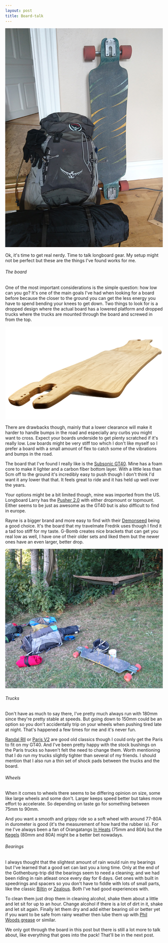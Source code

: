 ```yaml
---
layout: post
title: Board-talk
---
```


[![noBorderImage](/images/longboard/pack_and_board.jpg)](/images/longboard/pack_and_board.jpg)

Ok, it's time to get real nerdy. Time to talk longboard gear. My setup might not be perfect but these are the things I've found works for me.

###### The board
One of the most important considerations is the simple question: how low can you go? It's one of the main goals I've had when looking for a board before because the closer to the ground you can get the less energy you have to spend bending your knees to get down. Two things to look for is a dropped design where the actual board has a lowered platform and dropped trucks where the trucks are mounted through the board and screwed in from the top.

[![noBorderImage](/images/longboard/subsonic_gt40.png)](/images/longboard/subsonic_gt40.png)

There are drawbacks though, mainly that a lower clearance will make it harder to handle bumps in the road and especially any curbs you might want to cross. Expect your boards underside to get plenty scratched if it's really low. Low boards might be very stiff too which I don't like myself so I prefer a board with a small amount of flex to catch some of the vibrations and bumps in the road.

The board that I've found I really like is the [Subsonic GT40](https://www.subsonicskateboards.com/products/custom-gt40). Mine has a foam core to make it lighter and a carbon fiber bottom layer. With a little less than 5cm off to the ground it's incredibly easy to push though I don't think I'd want it any lower that that. It feels great to ride and it has held up well over the years.

Your options might be a bit limited though, mine was imported from the US. Longboard Larry has the [Pusher 2.0](https://www.sickboards.nl/en/longboards/1569-longboard-larry-pusher-20-deck-only.html) with either dropmount or topmount. Either seems to be just as awesome as the GT40 but is also difficult to find in europe.

Rayne is a bigger brand and more easy to find with their [Demonseed](https://rayne.com/shop/drop-through-freeride-longboards/demonseed-42-wave-camo) being a good choice. It's the board that my travelmate Fredrik uses though I find it a tad too stiff for my taste. G-Bomb creates nice brackets that can get you real low as well, I have one of their older sets and liked them but the newer ones have an even larger, better drop.

[![noBorderImage](/images/longboard/camping_1.jpg)](/images/longboard/camping_1.jpg)
###### Trucks
Don't have as much to say there, I've pretty much always run with 180mm since they're pretty stable at speeds. But going down to 150mm could be an option so you don't accidentally trip on your wheels when pushing tired late at night. That's happened a few times for me and it's never fun.

[Randal RII](http://randal.com/trucks/rii/) or [Paris V2](https://shop.paristruckco.com/collections/trucks/products/180mm-50-raw) are good old classics though I could only get the Paris to fit on my GT40. And I've been pretty happy with the stock bushings on the Paris trucks so haven't felt the need to change them. Worth mentioning that I do run my trucks slightly tighter than several of my friends. I should mention that I also run a thin set of shock pads between the trucks and the board.

###### Wheels
When it comes to wheels there seems to be differing opinion on size, some like large wheels and some don't. Larger keeps speed better but takes more effort to accelerate. So depending on taste go for something between 75mm to 90mm.

And you want a smooth and grippy ride so a soft wheel with around 77-80A in durometer is good (it's the measurement of how hard the rubber is). For me I've always been a fan of Orangatangs [In Heats](https://loadedboards.com/in-heat-75mm) (75mm and 80A) but the [Kegels](https://orangatangwheels.com/kegel-80mm) (80mm and 80A) might be a better bet nowadays.

###### Bearings
I always thought that the slightest amount of rain would ruin my bearings but I've learned that a good set can last you a long time. Only at the end of the Gothenburg-trip did the bearings seem to need a cleaning; and we had been riding in rain atleast once every day for 6 days. Get ones with built in speedrings and spacers so you don't have to fiddle with lots of small parts, like the classic [Biltin](http://www.abec11.com/products/biltin) or [Zealous](https://zealousdownhill.com/product/classic-zealous-bearings/). Both I've had good experiences with.

To clean them just drop them in cleaning alcohol, shake them about a little and let sit for up to an hour. Change alcohol if there is a lot of dirt in it, shake and let sit again. Finally let them dry and add either bearing oil or better yet if you want to be safe from rainy weather then lube them up with [Phil Woods grease](http://www.philwood.com/products/gohc/oilngrease.php) or similar.

We only got through the board in this post but there is still a lot more to talk about, like everything that goes into the pack! That'll be in the next post.